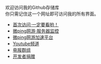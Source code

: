 欢迎访问我的Github存储库<br>你只需记住这一个网址即可访问我的所有界面。
- <a target="_blank" href="https://1187558419.github.io/first-visit/">首次访问·一定要看哟！</a>
- <a target="_blank" href="http://monitor.vpnnet.win/">微ping网游·服务器监控</a>
- <a target="_blank" href="http://vpnnet.win/">微ping网游加速平台</a>
- <a target="_blank" href="https://www.youtube.com/channel/UCXhWKWQ-n4ktWKp4zQAGdTw">Youtube频道</a>
- <a target="_blank" href="https://t.me/joinchat/JJVz3RGJmQHqSmoBJdNSNA">电报群组</a>
- <a target="_blank" href="http://t.cn/E77RgVA">开发者捐赠</a>
